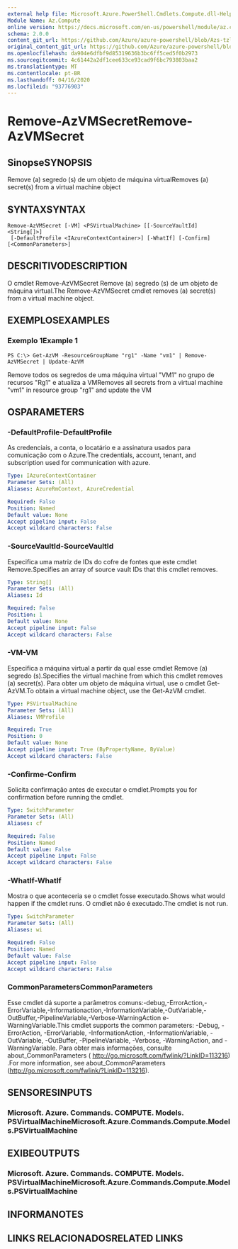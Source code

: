 ```yaml
---
external help file: Microsoft.Azure.PowerShell.Cmdlets.Compute.dll-Help-Help.xml
Module Name: Az.Compute
online version: https://docs.microsoft.com/en-us/powershell/module/az.compute/remove-azvmsecret
schema: 2.0.0
content_git_url: https://github.com/Azure/azure-powershell/blob/Azs-tzl/src/Compute/Compute/help/Remove-AzVMSecret.md
original_content_git_url: https://github.com/Azure/azure-powershell/blob/Azs-tzl/src/Compute/Compute/help/Remove-AzVMSecret.md
ms.openlocfilehash: da904e6dfbf9d85319636b3bc6ff5ced5f0b2973
ms.sourcegitcommit: 4c61442a2df1cee633ce93cad9f6bc793803baa2
ms.translationtype: MT
ms.contentlocale: pt-BR
ms.lasthandoff: 04/16/2020
ms.locfileid: "93776903"
---
```

# <span data-ttu-id="b6ab3-101">Remove-AzVMSecret</span><span class="sxs-lookup"><span data-stu-id="b6ab3-101">Remove-AzVMSecret</span></span>

## <span data-ttu-id="b6ab3-102">Sinopse</span><span class="sxs-lookup"><span data-stu-id="b6ab3-102">SYNOPSIS</span></span>
<span data-ttu-id="b6ab3-103">Remove (a) segredo (s) de um objeto de máquina virtual</span><span class="sxs-lookup"><span data-stu-id="b6ab3-103">Removes (a) secret(s) from a virtual machine object</span></span>

## <span data-ttu-id="b6ab3-104">SYNTAX</span><span class="sxs-lookup"><span data-stu-id="b6ab3-104">SYNTAX</span></span>

```
Remove-AzVMSecret [-VM] <PSVirtualMachine> [[-SourceVaultId] <String[]>]
 [-DefaultProfile <IAzureContextContainer>] [-WhatIf] [-Confirm] [<CommonParameters>]
```

## <span data-ttu-id="b6ab3-105">DESCRITIVO</span><span class="sxs-lookup"><span data-stu-id="b6ab3-105">DESCRIPTION</span></span>
<span data-ttu-id="b6ab3-106">O cmdlet Remove-AzVMSecret Remove (a) segredo (s) de um objeto de máquina virtual.</span><span class="sxs-lookup"><span data-stu-id="b6ab3-106">The Remove-AzVMSecret cmdlet removes (a) secret(s) from a virtual machine object.</span></span>

## <span data-ttu-id="b6ab3-107">EXEMPLOS</span><span class="sxs-lookup"><span data-stu-id="b6ab3-107">EXAMPLES</span></span>

### <span data-ttu-id="b6ab3-108">Exemplo 1</span><span class="sxs-lookup"><span data-stu-id="b6ab3-108">Example 1</span></span>
```
PS C:\> Get-AzVM -ResourceGroupName "rg1" -Name "vm1" | Remove-AzVMSecret | Update-AzVM
```

<span data-ttu-id="b6ab3-109">Remove todos os segredos de uma máquina virtual "VM1" no grupo de recursos "Rg1" e atualiza a VM</span><span class="sxs-lookup"><span data-stu-id="b6ab3-109">Removes all secrets from a virtual machine "vm1" in resource group "rg1" and update the VM</span></span>

## <span data-ttu-id="b6ab3-110">OS</span><span class="sxs-lookup"><span data-stu-id="b6ab3-110">PARAMETERS</span></span>

### <span data-ttu-id="b6ab3-111">-DefaultProfile</span><span class="sxs-lookup"><span data-stu-id="b6ab3-111">-DefaultProfile</span></span>
<span data-ttu-id="b6ab3-112">As credenciais, a conta, o locatário e a assinatura usados para comunicação com o Azure.</span><span class="sxs-lookup"><span data-stu-id="b6ab3-112">The credentials, account, tenant, and subscription used for communication with azure.</span></span>

```yaml
Type: IAzureContextContainer
Parameter Sets: (All)
Aliases: AzureRmContext, AzureCredential

Required: False
Position: Named
Default value: None
Accept pipeline input: False
Accept wildcard characters: False
```

### <span data-ttu-id="b6ab3-113">-SourceVaultId</span><span class="sxs-lookup"><span data-stu-id="b6ab3-113">-SourceVaultId</span></span>
<span data-ttu-id="b6ab3-114">Especifica uma matriz de IDs do cofre de fontes que este cmdlet Remove.</span><span class="sxs-lookup"><span data-stu-id="b6ab3-114">Specifies an array of source vault IDs that this cmdlet removes.</span></span>

```yaml
Type: String[]
Parameter Sets: (All)
Aliases: Id

Required: False
Position: 1
Default value: None
Accept pipeline input: False
Accept wildcard characters: False
```

### <span data-ttu-id="b6ab3-115">-VM</span><span class="sxs-lookup"><span data-stu-id="b6ab3-115">-VM</span></span>
<span data-ttu-id="b6ab3-116">Especifica a máquina virtual a partir da qual esse cmdlet Remove (a) segredo (s).</span><span class="sxs-lookup"><span data-stu-id="b6ab3-116">Specifies the virtual machine from which this cmdlet removes (a) secret(s).</span></span>
<span data-ttu-id="b6ab3-117">Para obter um objeto de máquina virtual, use o cmdlet Get-AzVM.</span><span class="sxs-lookup"><span data-stu-id="b6ab3-117">To obtain a virtual machine object, use the Get-AzVM cmdlet.</span></span>

```yaml
Type: PSVirtualMachine
Parameter Sets: (All)
Aliases: VMProfile

Required: True
Position: 0
Default value: None
Accept pipeline input: True (ByPropertyName, ByValue)
Accept wildcard characters: False
```

### <span data-ttu-id="b6ab3-118">-Confirme</span><span class="sxs-lookup"><span data-stu-id="b6ab3-118">-Confirm</span></span>
<span data-ttu-id="b6ab3-119">Solicita confirmação antes de executar o cmdlet.</span><span class="sxs-lookup"><span data-stu-id="b6ab3-119">Prompts you for confirmation before running the cmdlet.</span></span>

```yaml
Type: SwitchParameter
Parameter Sets: (All)
Aliases: cf

Required: False
Position: Named
Default value: False
Accept pipeline input: False
Accept wildcard characters: False
```

### <span data-ttu-id="b6ab3-120">-WhatIf</span><span class="sxs-lookup"><span data-stu-id="b6ab3-120">-WhatIf</span></span>
<span data-ttu-id="b6ab3-121">Mostra o que aconteceria se o cmdlet fosse executado.</span><span class="sxs-lookup"><span data-stu-id="b6ab3-121">Shows what would happen if the cmdlet runs.</span></span>
<span data-ttu-id="b6ab3-122">O cmdlet não é executado.</span><span class="sxs-lookup"><span data-stu-id="b6ab3-122">The cmdlet is not run.</span></span>

```yaml
Type: SwitchParameter
Parameter Sets: (All)
Aliases: wi

Required: False
Position: Named
Default value: False
Accept pipeline input: False
Accept wildcard characters: False
```

### <span data-ttu-id="b6ab3-123">CommonParameters</span><span class="sxs-lookup"><span data-stu-id="b6ab3-123">CommonParameters</span></span>
<span data-ttu-id="b6ab3-124">Esse cmdlet dá suporte a parâmetros comuns:-debug,-ErrorAction,-ErrorVariable,-Informationaction,-InformationVariable,-OutVariable,-OutBuffer,-PipelineVariable,-Verbose-WarningAction e-WarningVariable.</span><span class="sxs-lookup"><span data-stu-id="b6ab3-124">This cmdlet supports the common parameters: -Debug, -ErrorAction, -ErrorVariable, -InformationAction, -InformationVariable, -OutVariable, -OutBuffer, -PipelineVariable, -Verbose, -WarningAction, and -WarningVariable.</span></span> <span data-ttu-id="b6ab3-125">Para obter mais informações, consulte about_CommonParameters ( http://go.microsoft.com/fwlink/?LinkID=113216) .</span><span class="sxs-lookup"><span data-stu-id="b6ab3-125">For more information, see about_CommonParameters (http://go.microsoft.com/fwlink/?LinkID=113216).</span></span>

## <span data-ttu-id="b6ab3-126">SENSORES</span><span class="sxs-lookup"><span data-stu-id="b6ab3-126">INPUTS</span></span>

### <span data-ttu-id="b6ab3-127">Microsoft. Azure. Commands. COMPUTE. Models. PSVirtualMachine</span><span class="sxs-lookup"><span data-stu-id="b6ab3-127">Microsoft.Azure.Commands.Compute.Models.PSVirtualMachine</span></span>

## <span data-ttu-id="b6ab3-128">EXIBE</span><span class="sxs-lookup"><span data-stu-id="b6ab3-128">OUTPUTS</span></span>

### <span data-ttu-id="b6ab3-129">Microsoft. Azure. Commands. COMPUTE. Models. PSVirtualMachine</span><span class="sxs-lookup"><span data-stu-id="b6ab3-129">Microsoft.Azure.Commands.Compute.Models.PSVirtualMachine</span></span>

## <span data-ttu-id="b6ab3-130">INFORMA</span><span class="sxs-lookup"><span data-stu-id="b6ab3-130">NOTES</span></span>

## <span data-ttu-id="b6ab3-131">LINKS RELACIONADOS</span><span class="sxs-lookup"><span data-stu-id="b6ab3-131">RELATED LINKS</span></span>

